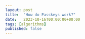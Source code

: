 ```yaml
---
layout: post
title:  "How do Passkeys work?"
date:   2023-10-16T00:00:00+00:00
tags: [algorithms]
published: false
---
```

